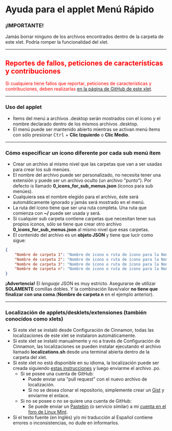 
# Ayuda para el applet Menú Rápido

### ¡IMPORTANTE!
Jamás borrar ninguno de los archivos encontrados dentro de la carpeta de este xlet. Podría romper la funcionalidad del xlet.

***

<h2 style="color:red;">Reportes de fallos, peticiones de características y contribuciones</h2>
<span style="color:red;">
Si cualquiera tiene fallos que reportar, peticiones de características y contribuciones, deben realizarlas <a href="https://github.com/Odyseus/CinnamonTools">en la página de GitHub de este xlet</a>.
</span>

***

### Uso del applet

- Ítems del menú a archivos .desktop serán mostrados con el ícono y el nombre declarado dentro de los mismos archivos .desktop.
- El menú puede ser mantenido abierto mientras se activan menú ítems con sólo presionar <kbd>Ctrl</kbd> + **Clic Izquierdo** o **Clic Medio**.

***

### Cómo especificar un ícono diferente por cada sub menú ítem
- Crear un archivo al mismo nivel que las carpetas que van a ser usadas para crear los sub menúes.
- El nombre del archivo puede ser personalizado, no necesita tener una extensión y puede ser un archivo oculto (un archivo "punto"). Por defecto is llamado **0_icons_for_sub_menus.json** (íconos para sub menúes).
- Cualquiera sea el nombre elegido para el archivo, éste será automáticamente ignorado y jamás será mostrado en el menú.
- La ruta del ícono tiene que ser una ruta completa. Una ruta que comienza con **~/** puede ser usada y será.
- Si cualquier sub carpeta contiene carpetas que necesitan tener sus propios íconos, sólo se tiene que crear otro archivo **0_icons_for_sub_menus.json** al mismo nivel que esas carpetas.
- El contenido del archivo es un **objeto JSON** y tiene que lucir como sigue:
```json
{
    "Nombre de carpeta 1": "Nombre de ícono o ruta de ícono para la Nombre de carpeta 1",
    "Nombre de carpeta 2": "Nombre de ícono o ruta de ícono para la Nombre de carpeta 2",
    "Nombre de carpeta 3": "Nombre de ícono o ruta de ícono para la Nombre de carpeta 3",
    "Nombre de carpeta n": "Nombre de ícono o ruta de ícono para la Nombre de carpeta n"
}
```

**¡Advertencia!** El *lenguaje* JSON es muy estricto. Asegurarse de utilizar **SOLAMENTE** comillas dobles. Y la combinación llave/valor **no tiene que finalizar con una coma**.(**Nombre de carpeta n** en el ejemplo anterior).

***

### Localización de applets/desklets/extensiones (también conocidos como xlets)

- Si este xlet se instaló desde Configuración de Cinnamon, todas las localizaciones de este xlet se instalaron automáticamente.
- Si este xlet se instaló manualmente y no a través de Configuración de Cinnamon, las localizaciones se pueden instalar ejecutando el archivo llamado **localizations.sh** desde una terminal abierta dentro de la carpeta del xlet.
- Si este xlet no está disponible en su idioma, la localización puede ser creada siguiendo [estas instrucciones](https://github.com/Odyseus/CinnamonTools/wiki/Xlet-localization) y luego enviarme el archivo .po.
    - Si se posee una cuenta de GitHub:
        - Puede enviar una "pull request" con el nuevo archivo de localización.
        - Si no se desea clonar el repositorio, simplemente crear un [Gist](https://gist.github.com/) y enviarme el enlace.
    - Si no se posee o no se quiere una cuenta de GitHub:
        - Se puede enviar un [Pastebin](http://pastebin.com/) (o servicio similar) a mi [cuenta en el foro de Linux Mint](https://forums.linuxmint.com/memberlist.php?mode=viewprofile&u=164858).
- Si el texto fuente (en Inglés) y/o mi traducción al Español contiene errores o inconsistencias, no dude en informarlos.
